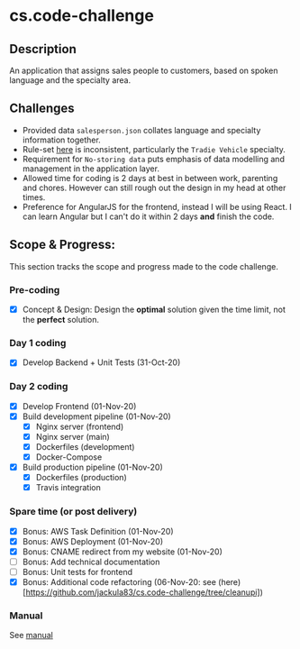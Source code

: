 # cs.code-challenge

## Description

An application that assigns sales people to customers, based on spoken language and the specialty area.

## Challenges

- Provided data `salesperson.json` collates language and specialty information together.
- Rule-set [here](https://github.com/farajfarook/code-challenge) is inconsistent, particularly the `Tradie Vehicle` specialty.
- Requirement for `No-storing data` puts emphasis of data modelling and management in the application layer.
- Allowed time for coding is 2 days at best in between work, parenting and chores. However can still rough out the design in my head at other times.
- Preference for AngularJS for the frontend, instead I will be using React. I can learn Angular but I can't do it within 2 days **and** finish the code.

## Scope & Progress:

This section tracks the scope and progress made to the code challenge.

### Pre-coding

- [x] Concept & Design: Design the **optimal** solution given the time limit, not the **perfect** solution.

### Day 1 coding

- [x] Develop Backend + Unit Tests (31-Oct-20)

### Day 2 coding

- [x] Develop Frontend (01-Nov-20)
- [x] Build development pipeline (01-Nov-20)
  - [x] Nginx server (frontend)
  - [x] Nginx server (main)
  - [x] Dockerfiles (development)
  - [x] Docker-Compose
- [x] Build production pipeline (01-Nov-20)
  - [x] Dockerfiles (production)
  - [x] Travis integration

### Spare time (or post delivery)

- [x] Bonus: AWS Task Definition (01-Nov-20)
- [x] Bonus: AWS Deployment (01-Nov-20)
- [x] Bonus: CNAME redirect from my website (01-Nov-20)
- [ ] Bonus: Add technical documentation
- [ ] Bonus: Unit tests for frontend
- [x] Bonus: Additional code refactoring (06-Nov-20: see (here)[https://github.com/jackula83/cs.code-challenge/tree/cleanupi])

### Manual

See [manual](https://github.com/jackula83/cs.code-challenge/blob/main/Manual.md)
